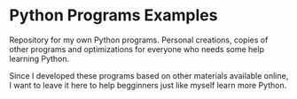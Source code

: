 # Python Programs Examples

Repository for my own Python programs.
Personal creations, copies of other programs and optimizations for everyone who needs some help learning Python.

Since I developed these programs based on other materials available online, I want to leave it here to help begginners just like myself learn more Python.
